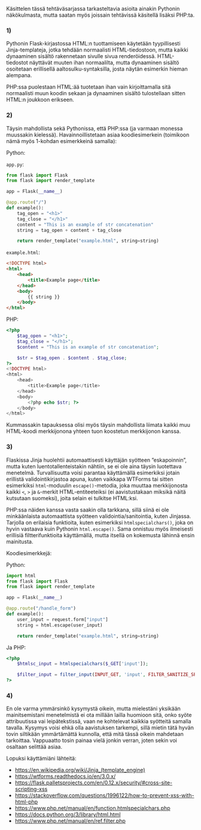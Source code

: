 Käsittelen tässä tehtäväsarjassa tarkasteltavia asioita ainakin Pythonin näkökulmasta, mutta saatan myös joissain tehtävissä käsitellä lisäksi PHP:ta.

### 1)

Pythonin Flask-kirjastossa HTML:n tuottamiseen käytetään tyypillisesti Jinja-templateja, jotka tehdään normaalisti HTML-tiedostoon, mutta kaikki dynaaminen sisältö rakennetaan sivulle sivua renderöidessä. HTML-tiedostot näyttävät muuten ihan normaalilta, mutta dynaaminen sisältö osoitetaan erillisellä aaltosulku-syntaksilla, josta näytän esimerkin hieman alempana.

PHP:ssa puolestaan HTML:ää tuotetaan ihan vain kirjoittamalla sitä normaalisti muun koodin sekaan ja dynaaminen sisältö tulostellaan sitten HTML:n joukkoon erikseen.

### 2)

Täysin mahdollista sekä Pythonissa, että PHP:ssa (ja varmaan monessa muussakin kielessä). Havainnoillistetaan asiaa koodiesimerkein (toimikoon nämä myös 1-kohdan esimerkkeinä samalla):

Python:

`app.py`:

```python
from flask import Flask
from flask import render_template

app = Flask(__name__)

@app.route("/")
def example():
    tag_open = "<h1>"
    tag_close = "</h1>"
    content = "This is an example of str concatenation"
    string = tag_open + content + tag_close 

    return render_template("example.html", string=string)
```

`example.html`:


```html
<!DOCTYPE html>
<html>
    <head>
        <title>Example page</title>
    </head>
    <body>
        {{ string }}
    </body>
</html>
```

PHP:

```php
<?php
    $tag_open = "<h1>";
    $tag_close = "</h1>";
    $content = "This is an example of str concatenation";

    $str = $tag_open . $content . $tag_close;
?>
<!DOCTYPE html>
<html>
    <head>
        <title>Example page</title>
    </head>
    <body>
        <?php echo $str; ?>
    </body>
</html>
```

Kummassakin tapauksessa olisi myös täysin mahdollista liimata kaikki muu HTML-koodi merkkijonona yhteen tuon koostetun merkkijonon kanssa.

### 3)

Flaskissa Jinja huolehtii automaattisesti käyttäjän syötteen ”eskapoinnin”, mutta kuten luentotallenteistakin nähtiin, se ei ole aina täysin luotettava menetelmä. Turvallisuutta voisi parantaa käyttämällä esimerkiksi jotain erillistä validointikirjastoa apuna, kuten vaikkapa WTForms tai sitten esimerkiksi `html`-moduulin `escape()`-metodia, joka muuttaa merkkijonosta kaikki `<`, `>` ja `&`-merkit HTML-entiteeteiksi (ei aavistustakaan miksikä näitä kutsutaan suomeksi), joita selain ei tulkitse HTML:ksi. 

PHP:ssa näiden kanssa vasta saakin olla tarkkana, sillä siinä ei ole minkäänlaista automaattista syötteen validointia/sanitointia, kuten Jinjassa. Tarjolla on erilaisia funktioita, kuten esimerkiksi `htmlspecialchars()`, joka on hyvin vastaava kuin Pythonin `html.escape()`. Sama onnistuu myös ilmeisesti erillisiä filtterifunktioita käyttämällä, mutta itsellä on kokemusta lähinnä ensin mainitusta. 

Koodiesimerkkejä:

Python:

```python
import html
from flask import Flask
from flask import render_template

app = Flask(__name__)

@app.route("/handle_form")
def example():
    user_input = request.form["input"]
    string = html.escape(user_input)

    return render_template("example.html", string=string)
```

Ja PHP:

```php
<?php
    $htmlsc_input = htmlspecialchars($_GET['input']);

    $filter_input = filter_input(INPUT_GET, 'input', FILTER_SANITIZE_SPECIAL_CHARS);
?>
```

### 4)

En ole varma ymmärsinkö kysymystä oikein, mutta mielestäni yksikään mainitsemistani menetelmistä ei ota millään lailla huomioon sitä, onko syöte attribuutissa vai leipätekstissä, vaan ne kohtelevat kaikkia syötteitä samalla tavalla. Kysymys voisi ehkä olla aavistuksen tarkempi, sillä mietin tätä hyvän tovin siltikään ymmärtämättä kunnolla, että mitä tässä oikein mahdetaan tarkoittaa. Vappuaatto tosin painaa vielä jonkin verran, joten sekin voi osaltaan selittää asiaa.


Lopuksi käyttämiäni lähteitä:

 - https://en.wikipedia.org/wiki/Jinja_(template_engine)
 - https://wtforms.readthedocs.io/en/3.0.x/
 - https://flask.palletsprojects.com/en/0.12.x/security/#cross-site-scripting-xss
 - https://stackoverflow.com/questions/1996122/how-to-prevent-xss-with-html-php
 - https://www.php.net/manual/en/function.htmlspecialchars.php
 - https://docs.python.org/3/library/html.html
 - https://www.php.net/manual/en/ref.filter.php
